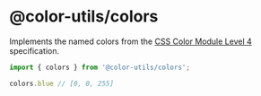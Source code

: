 # @color-utils/colors

Implements the named colors from
the [CSS Color Module Level 4](https://drafts.csswg.org/css-color-4/)
specification.

```js
import { colors } from '@color-utils/colors';

colors.blue // [0, 0, 255]
```
